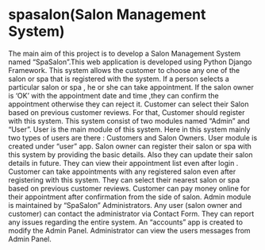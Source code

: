 # spasalon(Salon Management System)

The main aim of this project is to develop a Salon Management System named “SpaSalon”.This web application is developed using Python Django Framework. This system allows the customer to choose any one of the salon or spa that is registered with the system. If a person selects a particular salon or spa , he or she can take appointment. If the salon owner is ‘OK’ with the appointment date and time ,they can confirm the appointment otherwise they can reject it. Customer can select their Salon based on previous customer reviews. For that, Customer should register with this system. This system consist of two modules named “Admin” and “User”.
User is the main module of this system. Here in this system mainly two types of users are there : Customers and Salon Owners. User module is created under “user” app. Salon owner can register their salon or spa with this system by providing the basic details. Also they can update their salon details in future. They can view their appointment list even after login .
Customer can take appointments with any registered salon even after registering with this system. They can select their nearest salon or spa based on previous customer reviews. Customer can pay money online for their appointment after confirmation from the side of salon.
Admin module is maintained by “SpaSalon” Administrators. Any user (salon owner and customer) can contact the administrator via Contact Form. They can report any issues regarding the entire system. An “accounts” app is created to modify the Admin Panel. Administrator can view the users messages from Admin Panel.
